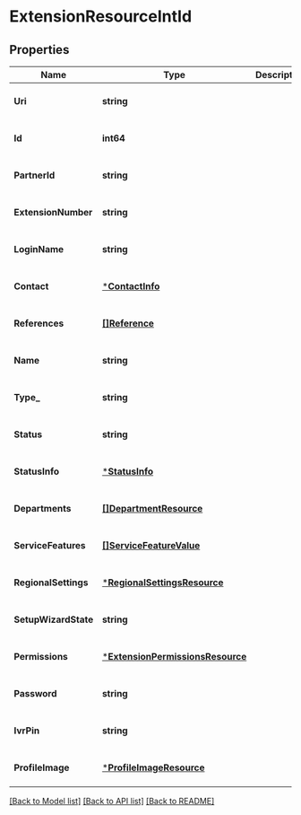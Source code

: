 # ExtensionResourceIntId

## Properties
Name | Type | Description | Notes
------------ | ------------- | ------------- | -------------
**Uri** | **string** |  | [optional] [default to null]
**Id** | **int64** |  | [optional] [default to null]
**PartnerId** | **string** |  | [optional] [default to null]
**ExtensionNumber** | **string** |  | [optional] [default to null]
**LoginName** | **string** |  | [optional] [default to null]
**Contact** | [***ContactInfo**](ContactInfo.md) |  | [optional] [default to null]
**References** | [**[]Reference**](Reference.md) |  | [optional] [default to null]
**Name** | **string** |  | [optional] [default to null]
**Type_** | **string** |  | [optional] [default to null]
**Status** | **string** |  | [optional] [default to null]
**StatusInfo** | [***StatusInfo**](StatusInfo.md) |  | [optional] [default to null]
**Departments** | [**[]DepartmentResource**](DepartmentResource.md) |  | [optional] [default to null]
**ServiceFeatures** | [**[]ServiceFeatureValue**](ServiceFeatureValue.md) |  | [optional] [default to null]
**RegionalSettings** | [***RegionalSettingsResource**](RegionalSettingsResource.md) |  | [optional] [default to null]
**SetupWizardState** | **string** |  | [optional] [default to null]
**Permissions** | [***ExtensionPermissionsResource**](ExtensionPermissionsResource.md) |  | [optional] [default to null]
**Password** | **string** |  | [optional] [default to null]
**IvrPin** | **string** |  | [optional] [default to null]
**ProfileImage** | [***ProfileImageResource**](ProfileImageResource.md) |  | [optional] [default to null]

[[Back to Model list]](../README.md#documentation-for-models) [[Back to API list]](../README.md#documentation-for-api-endpoints) [[Back to README]](../README.md)


